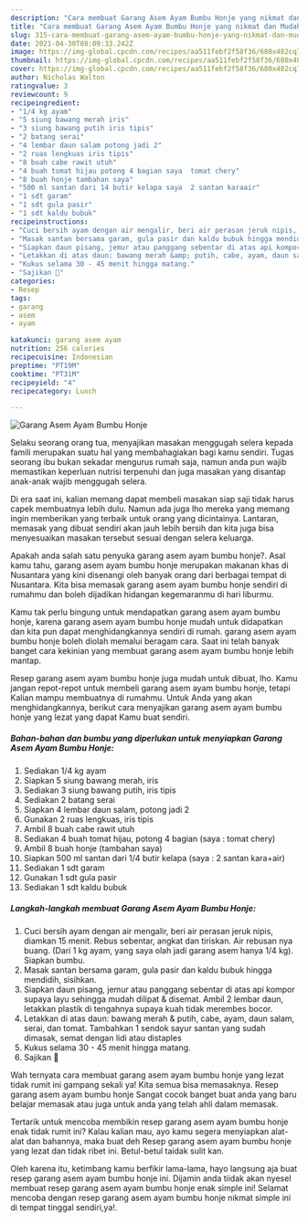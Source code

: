 ```yaml
---
description: "Cara membuat Garang Asem Ayam Bumbu Honje yang nikmat dan Mudah Dibuat"
title: "Cara membuat Garang Asem Ayam Bumbu Honje yang nikmat dan Mudah Dibuat"
slug: 315-cara-membuat-garang-asem-ayam-bumbu-honje-yang-nikmat-dan-mudah-dibuat
date: 2021-04-30T08:09:33.242Z
image: https://img-global.cpcdn.com/recipes/aa511febf2f58f36/680x482cq70/garang-asem-ayam-bumbu-honje-foto-resep-utama.jpg
thumbnail: https://img-global.cpcdn.com/recipes/aa511febf2f58f36/680x482cq70/garang-asem-ayam-bumbu-honje-foto-resep-utama.jpg
cover: https://img-global.cpcdn.com/recipes/aa511febf2f58f36/680x482cq70/garang-asem-ayam-bumbu-honje-foto-resep-utama.jpg
author: Nicholas Walton
ratingvalue: 3
reviewcount: 9
recipeingredient:
- "1/4 kg ayam"
- "5 siung bawang merah iris"
- "3 siung bawang putih iris tipis"
- "2 batang serai"
- "4 lembar daun salam potong jadi 2"
- "2 ruas lengkuas iris tipis"
- "8 buah cabe rawit utuh"
- "4 buah tomat hijau potong 4 bagian saya  tomat chery"
- "8 buah honje tambahan saya"
- "500 ml santan dari 14 butir kelapa saya  2 santan karaair"
- "1 sdt garam"
- "1 sdt gula pasir"
- "1 sdt kaldu bubuk"
recipeinstructions:
- "Cuci bersih ayam dengan air mengalir, beri air perasan jeruk nipis, diamkan 15 menit. Rebus sebentar, angkat dan tiriskan. Air rebusan nya buang. (Dari 1 kg ayam, yang saya olah jadi garang asem hanya 1/4 kg). Siapkan bumbu."
- "Masak santan bersama garam, gula pasir dan kaldu bubuk hingga mendidih, sisihkan."
- "Siapkan daun pisang, jemur atau panggang sebentar di atas api kompor supaya layu sehingga mudah dilipat &amp; disemat. Ambil 2 lembar daun, letakkan plastik di tengahnya supaya kuah tidak merembes bocor."
- "Letakkan di atas daun: bawang merah &amp; putih, cabe, ayam, daun salam, serai, dan tomat. Tambahkan 1 sendok sayur santan yang sudah dimasak, semat dengan lidi atau distaples"
- "Kukus selama 30 - 45 menit hingga matang."
- "Sajikan 💚"
categories:
- Resep
tags:
- garang
- asem
- ayam

katakunci: garang asem ayam 
nutrition: 256 calories
recipecuisine: Indonesian
preptime: "PT19M"
cooktime: "PT31M"
recipeyield: "4"
recipecategory: Lunch

---
```



![Garang Asem Ayam Bumbu Honje](https://img-global.cpcdn.com/recipes/aa511febf2f58f36/680x482cq70/garang-asem-ayam-bumbu-honje-foto-resep-utama.jpg)

Selaku seorang orang tua, menyajikan masakan menggugah selera kepada famili merupakan suatu hal yang membahagiakan bagi kamu sendiri. Tugas seorang ibu bukan sekadar mengurus rumah saja, namun anda pun wajib memastikan keperluan nutrisi terpenuhi dan juga masakan yang disantap anak-anak wajib menggugah selera.

Di era  saat ini, kalian memang dapat membeli masakan siap saji tidak harus capek membuatnya lebih dulu. Namun ada juga lho mereka yang memang ingin memberikan yang terbaik untuk orang yang dicintainya. Lantaran, memasak yang dibuat sendiri akan jauh lebih bersih dan kita juga bisa menyesuaikan masakan tersebut sesuai dengan selera keluarga. 



Apakah anda salah satu penyuka garang asem ayam bumbu honje?. Asal kamu tahu, garang asem ayam bumbu honje merupakan makanan khas di Nusantara yang kini disenangi oleh banyak orang dari berbagai tempat di Nusantara. Kita bisa memasak garang asem ayam bumbu honje sendiri di rumahmu dan boleh dijadikan hidangan kegemaranmu di hari liburmu.

Kamu tak perlu bingung untuk mendapatkan garang asem ayam bumbu honje, karena garang asem ayam bumbu honje mudah untuk didapatkan dan kita pun dapat menghidangkannya sendiri di rumah. garang asem ayam bumbu honje boleh diolah memalui beragam cara. Saat ini telah banyak banget cara kekinian yang membuat garang asem ayam bumbu honje lebih mantap.

Resep garang asem ayam bumbu honje juga mudah untuk dibuat, lho. Kamu jangan repot-repot untuk membeli garang asem ayam bumbu honje, tetapi Kalian mampu membuatnya di rumahmu. Untuk Anda yang akan menghidangkannya, berikut cara menyajikan garang asem ayam bumbu honje yang lezat yang dapat Kamu buat sendiri.

<!--inarticleads1-->

##### Bahan-bahan dan bumbu yang diperlukan untuk menyiapkan Garang Asem Ayam Bumbu Honje:

1. Sediakan 1/4 kg ayam
1. Siapkan 5 siung bawang merah, iris
1. Sediakan 3 siung bawang putih, iris tipis
1. Sediakan 2 batang serai
1. Siapkan 4 lembar daun salam, potong jadi 2
1. Gunakan 2 ruas lengkuas, iris tipis
1. Ambil 8 buah cabe rawit utuh
1. Sediakan 4 buah tomat hijau, potong 4 bagian (saya : tomat chery)
1. Ambil 8 buah honje (tambahan saya)
1. Siapkan 500 ml santan dari 1/4 butir kelapa (saya : 2 santan kara+air)
1. Sediakan 1 sdt garam
1. Gunakan 1 sdt gula pasir
1. Sediakan 1 sdt kaldu bubuk




<!--inarticleads2-->

##### Langkah-langkah membuat Garang Asem Ayam Bumbu Honje:

1. Cuci bersih ayam dengan air mengalir, beri air perasan jeruk nipis, diamkan 15 menit. Rebus sebentar, angkat dan tiriskan. Air rebusan nya buang. (Dari 1 kg ayam, yang saya olah jadi garang asem hanya 1/4 kg). Siapkan bumbu.
1. Masak santan bersama garam, gula pasir dan kaldu bubuk hingga mendidih, sisihkan.
1. Siapkan daun pisang, jemur atau panggang sebentar di atas api kompor supaya layu sehingga mudah dilipat &amp; disemat. Ambil 2 lembar daun, letakkan plastik di tengahnya supaya kuah tidak merembes bocor.
1. Letakkan di atas daun: bawang merah &amp; putih, cabe, ayam, daun salam, serai, dan tomat. Tambahkan 1 sendok sayur santan yang sudah dimasak, semat dengan lidi atau distaples
1. Kukus selama 30 - 45 menit hingga matang.
1. Sajikan 💚




Wah ternyata cara membuat garang asem ayam bumbu honje yang lezat tidak rumit ini gampang sekali ya! Kita semua bisa memasaknya. Resep garang asem ayam bumbu honje Sangat cocok banget buat anda yang baru belajar memasak atau juga untuk anda yang telah ahli dalam memasak.

Tertarik untuk mencoba membikin resep garang asem ayam bumbu honje enak tidak rumit ini? Kalau kalian mau, ayo kamu segera menyiapkan alat-alat dan bahannya, maka buat deh Resep garang asem ayam bumbu honje yang lezat dan tidak ribet ini. Betul-betul taidak sulit kan. 

Oleh karena itu, ketimbang kamu berfikir lama-lama, hayo langsung aja buat resep garang asem ayam bumbu honje ini. Dijamin anda tiidak akan nyesel membuat resep garang asem ayam bumbu honje enak simple ini! Selamat mencoba dengan resep garang asem ayam bumbu honje nikmat simple ini di tempat tinggal sendiri,ya!.

